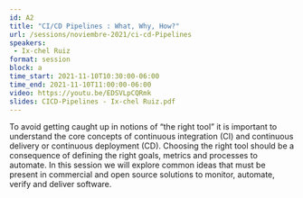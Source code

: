 ```yaml
---
id: A2
title: "CI/CD Pipelines : What, Why, How?"
url: /sessions/noviembre-2021/ci-cd-Pipelines
speakers:
 - Ix-chel Ruiz
format: session
block: a
time_start: 2021-11-10T10:30:00-06:00
time_end: 2021-11-10T11:00:00-06:00
video: https://youtu.be/EDSVLpCQRmk
slides: CICD-Pipelines - Ix-chel Ruiz.pdf
---
```


To avoid getting caught up in notions of “the right tool” it is important to understand the core concepts of continuous integration (CI) and continuous delivery or continuous deployment (CD). Choosing the right tool should be a consequence of defining the right goals, metrics and processes to automate. In this session we will explore common ideas that must be present in commercial and open source solutions to monitor, automate, verify and deliver software. 

